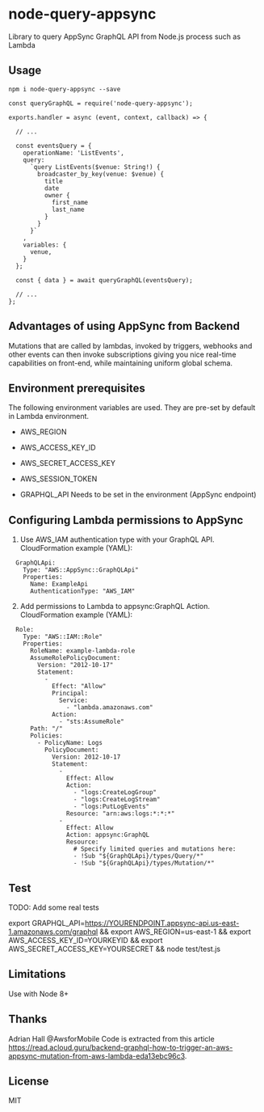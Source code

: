 # node-query-appsync

Library to query AppSync GraphQL API from Node.js process such as Lambda

## Usage

```
npm i node-query-appsync --save
```

```
const queryGraphQL = require('node-query-appsync');

exports.handler = async (event, context, callback) => {

  // ...

  const eventsQuery = {
    operationName: 'ListEvents',
    query:
      `query ListEvents($venue: String!) {
        broadcaster_by_key(venue: $venue) {
          title
          date
          owner {
            first_name
            last_name
          }
        }
      }`
    ,
    variables: {
      venue,
    }
  };

  const { data } = await queryGraphQL(eventsQuery);

  // ...
};

```

## Advantages of using AppSync from Backend

Mutations that are called by lambdas, invoked by triggers, webhooks and other events can then invoke subscriptions giving you nice real-time capabilities on front-end, while maintaining uniform global schema.

## Environment prerequisites

The following environment variables are used. They are pre-set by default in Lambda environment.

- AWS_REGION
- AWS_ACCESS_KEY_ID
- AWS_SECRET_ACCESS_KEY
- AWS_SESSION_TOKEN

- GRAPHQL_API Needs to be set in the environment (AppSync endpoint)

## Configuring Lambda permissions to AppSync

1) Use AWS_IAM authentication type with your GraphQL API.
CloudFormation example (YAML):

```
  GraphQLApi:
    Type: "AWS::AppSync::GraphQLApi"
    Properties:
      Name: ExampleApi
      AuthenticationType: "AWS_IAM"
```

2) Add permissions to Lambda to appsync:GraphQL Action.
CloudFormation example (YAML):

```
  Role:
    Type: "AWS::IAM::Role"
    Properties:
      RoleName: example-lambda-role
      AssumeRolePolicyDocument:
        Version: "2012-10-17"
        Statement:
          -
            Effect: "Allow"
            Principal:
              Service:
                - "lambda.amazonaws.com"
            Action:
              - "sts:AssumeRole"
      Path: "/"
      Policies:
        - PolicyName: Logs
          PolicyDocument:
            Version: 2012-10-17
            Statement:
              -
                Effect: Allow
                Action:
                  - "logs:CreateLogGroup"
                  - "logs:CreateLogStream"
                  - "logs:PutLogEvents"
                Resource: "arn:aws:logs:*:*:*"
              -
                Effect: Allow
                Action: appsync:GraphQL
                Resource:
                  # Specify limited queries and mutations here:
                  - !Sub "${GraphQLApi}/types/Query/*"
                  - !Sub "${GraphQLApi}/types/Mutation/*"
```

## Test
TODO: Add some real tests

export GRAPHQL_API=https://YOURENDPOINT.appsync-api.us-east-1.amazonaws.com/graphql && export AWS_REGION=us-east-1 && export AWS_ACCESS_KEY_ID=YOURKEYID && export AWS_SECRET_ACCESS_KEY=YOURSECRET && node test/test.js

## Limitations

Use with Node 8+

## Thanks

Adrian Hall @AwsforMobile
Code is extracted from this article https://read.acloud.guru/backend-graphql-how-to-trigger-an-aws-appsync-mutation-from-aws-lambda-eda13ebc96c3.

## License
MIT
